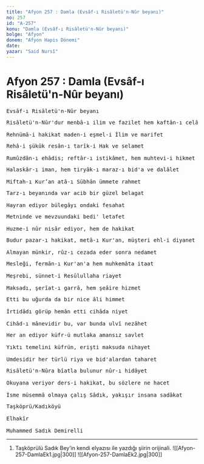 ```yaml
---
title: "Afyon 257 : Damla (Evsâf-ı Risâletü'n-Nûr beyanı)"
no: 257
id: "A-257"
konu: "Damla (Evsâf-ı Risâletü'n-Nûr beyanı)"
bolge: "Afyon"
donem: "Afyon Hapis Dönemi"
date: 
yazar: "Said Nursî"
---
```


# Afyon 257 : Damla (Evsâf-ı Risâletü'n-Nûr beyanı)

<pre>
Evsâf-ı Risâletü'n-Nûr beyanı
</pre>

<pre>
Risâletü'n-Nûr'dur menbâ-ı ilim ve fazilet hem kaftân-ı celâlet
 
Rehnümâ-i hakikat maden-i eşmel-i İlim ve marifet
</pre>

<pre>
Rehâ-i şükûk resân-ı tarîk-i Hak ve selamet
 
Rumûzdân-ı ehâdis; reftâr-ı istikâmet, hem muhtevi-i hikmet
</pre>

<pre>
Halaskâr-ı iman, hem tiryâk-ı maraz-ı bid'a ve dalâlet
 
Miftah-ı Kur’an atâ-ı Sübhân ümmete rahmet
</pre>

<pre>
Tarz-ı beyanında var acib bir güzel belagat
 
Hayran ediyor bülegâyı ondaki fesahat
</pre>

<pre>
Metninde ve mevzuundaki bedi' letafet
 
Huzme-i nûr nisâr ediyor, hem de hakikat
</pre>

<pre>
Budur pazar-ı hakikat, metâ-ı Kur'an, müşteri ehl-i diyanet
 
Almayan münkir, rûz-ı cezada eder sonra nedamet
</pre>

<pre>
Mesleği, fermân-ı Kur'an'a hem muhkemâta itaat
 
Meşrebi, sünnet-i Resûlullaha riayet
 
Maksadı, şerîat-ı garrâ, hem şeâire hizmet
</pre>

<pre>
Etti bu uğurda da bir nice âli himmet
 
İrtidâdı görüp hemân etti cihâda niyet
 
Cihâd-ı mânevidir bu, var bunda ulvî nezâhet
</pre>

<pre>
Her an ediyor küfr-ü mutlaka amansız savlet
 
Yıktı temelini küfrün, erişti maksuda nihayet
 
Umdesidir her türlü riya ve bid'alardan taharet
</pre>

<pre>
Risâletü'n-Nûra bîatla bulunur nûr-ı hidâyet
 
Okuyana veriyor ders-i hakikat, bu sözlere ne hacet
 
İsme müsemmâ olmaya çalış Sâdık, yakışır insana sadâkat
</pre>

<pre>
Taşköprü/Kadıköyü
 
Elhakîr
 
Muhammed Sadık Demirelli
</pre>

***

1. Taşköprülü Sadık Bey’in kendi elyazısı ile yazdığı şiirin orijinali.
![[Afyon-257-DamlaEk1.jpg|300]]
![[Afyon-257-DamlaEk2.jpg|300]]

